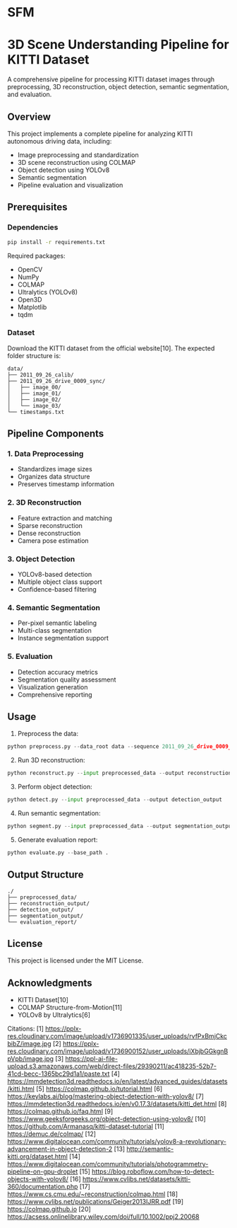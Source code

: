 # SFM

# 3D Scene Understanding Pipeline for KITTI Dataset

A comprehensive pipeline for processing KITTI dataset images through preprocessing, 3D reconstruction, object detection, semantic segmentation, and evaluation.

## Overview

This project implements a complete pipeline for analyzing KITTI autonomous driving data, including:
- Image preprocessing and standardization
- 3D scene reconstruction using COLMAP
- Object detection using YOLOv8
- Semantic segmentation
- Pipeline evaluation and visualization

## Prerequisites

### Dependencies
```bash
pip install -r requirements.txt
```

Required packages:
- OpenCV
- NumPy
- COLMAP
- Ultralytics (YOLOv8)
- Open3D
- Matplotlib
- tqdm

### Dataset
Download the KITTI dataset from the official website[10]. The expected folder structure is:
```
data/
├── 2011_09_26_calib/
├── 2011_09_26_drive_0009_sync/
│   ├── image_00/
│   ├── image_01/
│   ├── image_02/
│   └── image_03/
└── timestamps.txt
```

## Pipeline Components

### 1. Data Preprocessing
- Standardizes image sizes
- Organizes data structure
- Preserves timestamp information

### 2. 3D Reconstruction
- Feature extraction and matching
- Sparse reconstruction
- Dense reconstruction
- Camera pose estimation

### 3. Object Detection
- YOLOv8-based detection
- Multiple object class support
- Confidence-based filtering

### 4. Semantic Segmentation
- Per-pixel semantic labeling
- Multi-class segmentation
- Instance segmentation support

### 5. Evaluation
- Detection accuracy metrics
- Segmentation quality assessment
- Visualization generation
- Comprehensive reporting

## Usage

1. Preprocess the data:
```python
python preprocess.py --data_root data --sequence 2011_09_26_drive_0009_sync
```

2. Run 3D reconstruction:
```python
python reconstruct.py --input preprocessed_data --output reconstruction_output
```

3. Perform object detection:
```python
python detect.py --input preprocessed_data --output detection_output
```

4. Run semantic segmentation:
```python
python segment.py --input preprocessed_data --output segmentation_output
```

5. Generate evaluation report:
```python
python evaluate.py --base_path .
```

## Output Structure
```
./
├── preprocessed_data/
├── reconstruction_output/
├── detection_output/
├── segmentation_output/
└── evaluation_report/
```

## License
This project is licensed under the MIT License.

## Acknowledgments
- KITTI Dataset[10]
- COLMAP Structure-from-Motion[11]
- YOLOv8 by Ultralytics[6]

Citations:
[1] https://pplx-res.cloudinary.com/image/upload/v1736901335/user_uploads/rvfPxBmjCkcbibZ/image.jpg
[2] https://pplx-res.cloudinary.com/image/upload/v1736900152/user_uploads/iXbjbGGkgnBpVpb/image.jpg
[3] https://ppl-ai-file-upload.s3.amazonaws.com/web/direct-files/29390211/ac418235-52b7-41cd-becc-1365bc29d1a1/paste.txt
[4] https://mmdetection3d.readthedocs.io/en/latest/advanced_guides/datasets/kitti.html
[5] https://colmap.github.io/tutorial.html
[6] https://keylabs.ai/blog/mastering-object-detection-with-yolov8/
[7] https://mmdetection3d.readthedocs.io/en/v0.17.3/datasets/kitti_det.html
[8] https://colmap.github.io/faq.html
[9] https://www.geeksforgeeks.org/object-detection-using-yolov8/
[10] https://github.com/Armanasq/kitti-dataset-tutorial
[11] https://demuc.de/colmap/
[12] https://www.digitalocean.com/community/tutorials/yolov8-a-revolutionary-advancement-in-object-detection-2
[13] http://semantic-kitti.org/dataset.html
[14] https://www.digitalocean.com/community/tutorials/photogrammetry-pipeline-on-gpu-droplet
[15] https://blog.roboflow.com/how-to-detect-objects-with-yolov8/
[16] https://www.cvlibs.net/datasets/kitti-360/documentation.php
[17] https://www.cs.cmu.edu/~reconstruction/colmap.html
[18] https://www.cvlibs.net/publications/Geiger2013IJRR.pdf
[19] https://colmap.github.io
[20] https://acsess.onlinelibrary.wiley.com/doi/full/10.1002/ppj2.20068